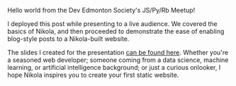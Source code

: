 <!--
.. title: Hello From DES Meetup
.. slug: hello-from-des-meetup
.. date: 2023-09-04 23:43:41 UTC-06:00
.. tags:
.. category:
.. link:
.. description:
.. type: text
-->

Hello world from the Dev Edmonton Society's JS/Py/Rb Meetup!

I deployed this post while presenting to a live audience. We covered the basics
of Nikola, and then proceeded to demonstrate the ease of enabling blog-style
posts to a Nikola-built website.

The slides I created for the presentation
[can be found here](/building-websites-with-nikola.pdf). Whether you're a
seasoned web developer; someone coming from a data science, machine learning, or
artificial intelligence background; or just a curious onlooker, I hope Nikola
inspires you to create your first static website.
